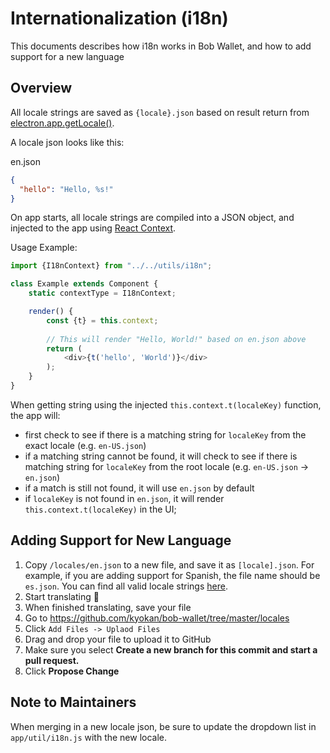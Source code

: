 # Internationalization (i18n)

This documents describes how i18n works in Bob Wallet, and how to add support for a new language

## Overview

All locale strings are saved as `{locale}.json` based on result return from [electron.app.getLocale()](https://source.chromium.org/chromium/chromium/src/+/master:ui/base/l10n/l10n_util.cc).

A locale json looks like this:

en.json
```json
{
  "hello": "Hello, %s!"
}
```

On app starts, all locale strings are compiled into a JSON object, and injected to the app using [React Context](https://reactjs.org/docs/context.html).

Usage Example:
```js
import {I18nContext} from "../../utils/i18n";

class Example extends Component { 
    static contextType = I18nContext;

    render() {
        const {t} = this.context;
        
        // This will render "Hello, World!" based on en.json above
        return (
            <div>{t('hello', 'World')}</div>
        );     
    } 
}
```


When getting string using the injected `this.context.t(localeKey)` function, the app will:
- first check to see if there is a matching string for `localeKey` from the exact locale (e.g. `en-US.json`)
- if a matching string cannot be found, it will check to see if there is matching string for `localeKey` from the root locale (e.g. `en-US.json` -> `en.json`)
- if a match is still not found, it will use `en.json` by default
- if `localeKey` is not found in `en.json`, it will render `this.context.t(localeKey)` in the UI;


## Adding Support for New Language

1. Copy `/locales/en.json` to a new file, and save it as `[locale].json`. For example, if you are adding support for Spanish, the file name should be `es.json`. You can find all valid locale strings [here](https://source.chromium.org/chromium/chromium/src/+/master:ui/base/l10n/l10n_util.cc).
2. Start translating 📙
3. When finished translating, save your file
4. Go to https://github.com/kyokan/bob-wallet/tree/master/locales
5. Click `Add Files -> Uplaod Files`
6. Drag and drop your file to upload it to GitHub
7. Make sure you select **Create a new branch for this commit and start a pull request.**
8. Click **Propose Change**

## Note to Maintainers

When merging in a new locale json, be sure to update the dropdown list in `app/util/i18n.js` with the new locale.
